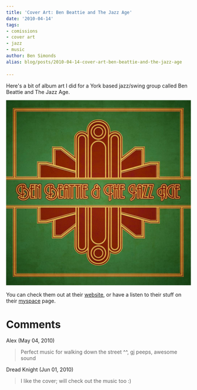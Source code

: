 ```yaml
---
title: 'Cover Art: Ben Beattie and The Jazz Age'
date: '2010-04-14'
tags:
- comissions
- cover art
- jazz
- music
author: Ben Simonds
alias: blog/posts/2010-04-14-cover-art-ben-beattie-and-the-jazz-age

---
```


Here's a bit of album art I did for a York based jazz/swing group called Ben Beattie and The Jazz Age. 

![](/images/old/jc_front.jpg)

You can check them out at their [website](http://www.benbeattieandthejazzage.co.uk/), or have a listen to their stuff on their [myspace](http://www.myspace.com/benbeattieandthejazzage) page.





# Comments


Alex (May 04, 2010)
> Perfect music for walking down the street ^^, gj peeps, awesome sound

Dread Knight (Jun 01, 2010)
> I like the cover; will check out the music too :)
